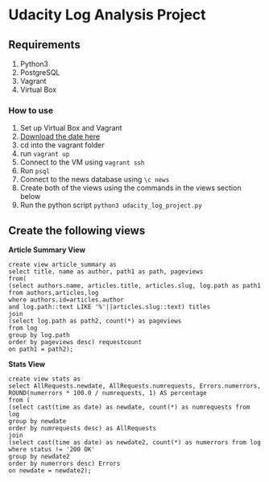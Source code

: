 # Udacity Log Analysis Project

## Requirements
1. Python3
2. PostgreSQL
3. Vagrant
4. Virtual Box

### How to use
1. Set up Virtual Box and Vagrant
2. [Download the date here](https://d17h27t6h515a5.cloudfront.net/topher/2016/August/57b5f748_newsdata/newsdata.zip)
3. cd into the vagrant folder
4. run ```vagrant up```
5. Connect to the VM using ```vagrant ssh```
6. Run ```psql```
7. Connect to the news database using ```\c news```
8. Create both of the views using the commands in the views section below
9. Run the python script ```python3 udacity_log_project.py```

## Create the following views

**Article Summary View**
```
create view article_summary as
select title, name as author, path1 as path, pageviews
from(
(select authors.name, articles.title, articles.slug, log.path as path1
from authors,articles,log
where authors.id=articles.author
and log.path::text LIKE '%'||articles.slug::text) titles
join
(select log.path as path2, count(*) as pageviews
from log
group by log.path
order by pageviews desc) requestcount
on path1 = path2);
```

**Stats View**

```
create view stats as
select AllRequests.newdate, AllRequests.numrequests, Errors.numerrors,
ROUND(numerrors * 100.0 / numrequests, 1) AS percentage
from (
(select cast(time as date) as newdate, count(*) as numrequests from log
group by newdate
order by numrequests desc) as AllRequests
join
(select cast(time as date) as newdate2, count(*) as numerrors from log
where status != '200 OK'
group by newdate2
order by numerrors desc) Errors
on newdate = newdate2);
```
